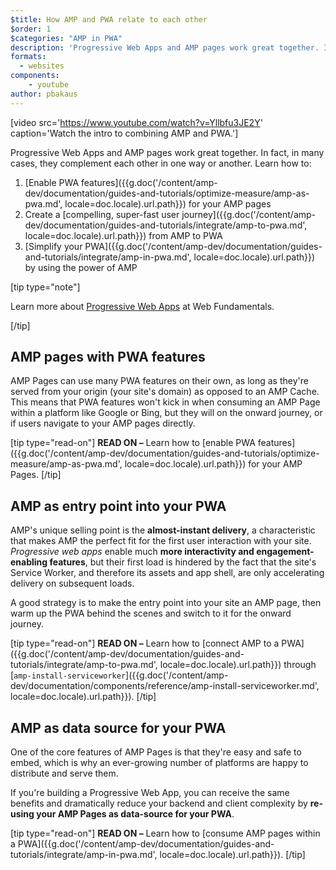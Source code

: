 ```yaml
---
$title: How AMP and PWA relate to each other
$order: 1
$categories: "AMP in PWA"
description: 'Progressive Web Apps and AMP pages work great together. In fact, in many cases, they complement each other in one way or another. Learn how to ...'
formats:
  - websites
components:
    - youtube
author: pbakaus
---
```


[video src='https://www.youtube.com/watch?v=Yllbfu3JE2Y' caption='Watch the intro to combining AMP and PWA.']

Progressive Web Apps and AMP pages work great together. In fact, in many cases, they complement each other in one way or another. Learn how to:

1. [Enable PWA features]({{g.doc('/content/amp-dev/documentation/guides-and-tutorials/optimize-measure/amp-as-pwa.md', locale=doc.locale).url.path}}) for your AMP pages
2. Create a [compelling, super-fast user journey]({{g.doc('/content/amp-dev/documentation/guides-and-tutorials/integrate/amp-to-pwa.md', locale=doc.locale).url.path}}) from AMP to PWA
3. [Simplify your PWA]({{g.doc('/content/amp-dev/documentation/guides-and-tutorials/integrate/amp-in-pwa.md', locale=doc.locale).url.path}}) by using the power of AMP

[tip type="note"]

Learn more about [Progressive Web Apps](https://developers.google.com/web/progressive-web-apps/) at Web Fundamentals.

[/tip]

## AMP pages with PWA features

AMP Pages can use many PWA features on their own, as long as they're served from your origin (your site's domain) as opposed to an AMP Cache. This means that PWA features won't kick in when consuming an AMP Page within a platform like Google or Bing, but they will on the onward journey, or if users navigate to your AMP pages directly.

[tip type="read-on"]
**READ ON –** Learn how to [enable PWA features]({{g.doc('/content/amp-dev/documentation/guides-and-tutorials/optimize-measure/amp-as-pwa.md', locale=doc.locale).url.path}}) for your AMP Pages.
[/tip]

## AMP as entry point into your PWA

AMP's unique selling point is the **almost-instant delivery**, a characteristic that makes AMP the perfect fit for the first user interaction with your site. *Progressive web apps* enable much **more interactivity and engagement-enabling features**, but their first load is hindered by the fact that the site's Service Worker, and therefore its assets and app shell, are only accelerating delivery on subsequent loads.

A good strategy is to make the entry point into your site an AMP page, then warm up the PWA behind the scenes and switch to it for the onward journey.

[tip type="read-on"]
**READ ON –** Learn how to [connect AMP to a PWA]({{g.doc('/content/amp-dev/documentation/guides-and-tutorials/integrate/amp-to-pwa.md', locale=doc.locale).url.path}}) through [`amp-install-serviceworker`]({{g.doc('/content/amp-dev/documentation/components/reference/amp-install-serviceworker.md', locale=doc.locale).url.path}}).
[/tip]

## AMP as data source for your PWA

One of the core features of AMP Pages is that they're easy and safe to embed, which is why an ever-growing number of platforms are happy to distribute and serve them.

If you're building a Progressive Web App, you can receive the same benefits and dramatically reduce your backend and client complexity by **re-using your AMP Pages as data-source for your PWA**.

[tip type="read-on"]
**READ ON –** Learn how to [consume AMP pages within a PWA]({{g.doc('/content/amp-dev/documentation/guides-and-tutorials/integrate/amp-in-pwa.md', locale=doc.locale).url.path}}).
[/tip]
